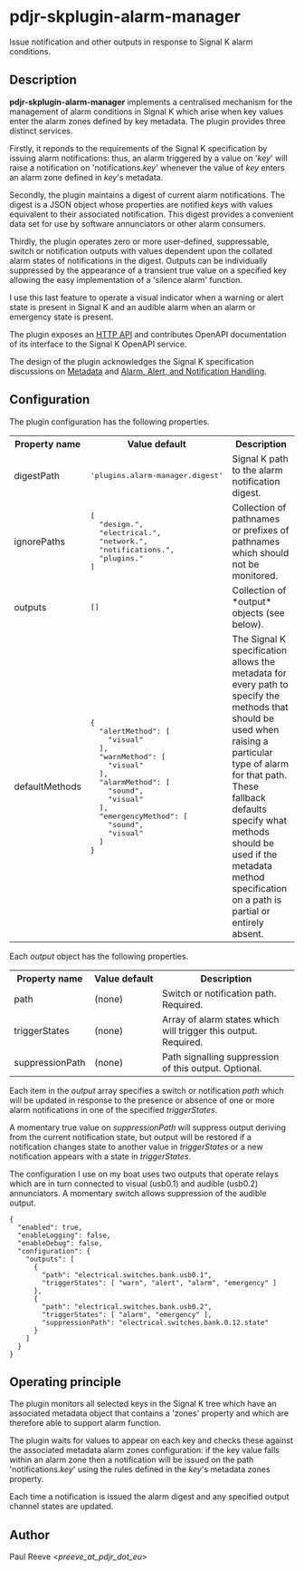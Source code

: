 # pdjr-skplugin-alarm-manager

Issue notification and other outputs in response to Signal K alarm
conditions.

## Description

__pdjr-skplugin-alarm-manager__ implements a centralised mechanism for
the management of alarm conditions in Signal K which arise when key values
enter the alarm zones defined by key metadata.
The plugin provides three distinct services.

Firstly, it reponds to the requirements of the Signal K specification
by issuing alarm notifications: thus, an alarm triggered by a value
on '*key*' will raise a notification on 'notifications.*key*' whenever
the value of *key* enters an alarm zone defined in *key*'s metadata.

Secondly, the plugin maintains a digest of current alarm notifications.
The digest is a JSON object whose properties are notified *key*s with
values equivalent to their associated notification.
This digest provides a convenient data set for use by software
annunciators or other alarm consumers.

Thirdly, the plugin operates zero or more user-defined, suppressable,
switch or notification outputs with values dependent upon the collated
alarm states of notifications in the digest.
Outputs can be individually suppressed by the appearance of a transient
true value on a specified key allowing the easy implementation of a
'silence alarm' function.

I use this last feature to operate a visual indicator when a warning
or alert state is present in Signal K and an audible alarm when an alarm
or emergency state is present.

The plugin exposes an
[HTTP API](https://pdjr-signalk.github.io/pdjr-skplugin-alarm-manager/)
and contributes OpenAPI documentation of its interface to the Signal
K OpenAPI service.

The design of the plugin acknowledges the Signal K specification
discussions on 
[Metadata](https://github.com/SignalK/specification/blob/master/gitbook-docs/data_model_metadata.md)
and
[Alarm, Alert, and Notification Handling](https://github.com/SignalK/specification/blob/master/gitbook-docs/notifications.md).

## Configuration

The plugin configuration has the following properties.

<table>
<tr><th>Property&nbsp;name</th><th>Value&nbsp;default</th><th>Description</th></tr>
<tr>
<td>digestPath</td>
<td><pre>'plugins.alarm-manager.digest'</pre></td>
<td>Signal K path to the alarm notification digest.</td>
</tr>
<tr>
<td>ignorePaths</td>
<td><pre>
[
  "design.",
  "electrical.",
  "network.",
  "notifications.",
  "plugins."
]
</pre></td>
<td>Collection of pathnames or prefixes of pathnames which should not be monitored.</td>
</tr>
<tr>
<td>outputs</td>
<td><pre>[]</pre></td>
<td>Collection of *output* objects (see below).</td>
</tr>
<tr>
<td>defaultMethods</td>
<td><pre>
{
  "alertMethod": [
    "visual"
  ],
  "warnMethod": [
    "visual"
  ],
  "alarmMethod": [
    "sound",
    "visual"
  ],
  "emergencyMethod": [
    "sound",
    "visual"
  ]
}
</pre></td>
<td>
The Signal K specification allows the metadata for every path to
specify the methods that should be used when raising a particular
type of alarm for that path.
These fallback defaults specify what methods should be used if the
metadata method specification on a path is partial or entirely absent.
</td>
</tr>
</table>

Each *output* object has the following properties.
<table>
<tr><th>Property&nbsp;name</th><th>Value&nbsp;default</th><th>Description</th></tr>
<tr>
<td>path</td>
<td>(none)</td>
<td>
Switch or notification path.
Required.
</td>
</tr>
<tr>
<td>triggerStates</td>
<td>(none)</td>
<td>
Array of alarm states which will trigger this output.
Required.
</td>
</tr>
<tr>
<td>suppressionPath</td>
<td>(none)</td>
<td>
Path signalling suppression of this output.
Optional.
</td>
</tr>
</table>

Each item in the *output* array specifies a switch or notification
*path* which will be updated in response to the presence or absence
of one or more alarm notifications in one of the specified
*triggerStates*.

A momentary true value on *suppressionPath* will suppress output
deriving from the current notification state, but output will be
restored if a notification changes state to another value in
*triggerStates* or a new notification appears with a state in
*triggerStates*.

The configuration I use on my boat uses two outputs that operate relays
which are in turn connected to visual (usb0.1) and audible (usb0.2)
annunciators.
A momentary switch allows suppression of the audible output.
```
{
  "enabled": true,
  "enableLogging": false,
  "enableDebug": false,
  "configuration": {
    "outputs": [
      {
        "path": "electrical.switches.bank.usb0.1",
        "triggerStates": [ "warn", "alert", "alarm", "emergency" ]
      },
      {
        "path": "electrical.switches.bank.usb0.2",
        "triggerStates": [ "alarm", "emergency" ],
        "suppressionPath": "electrical.switches.bank.0.12.state"
      }
    ]
  }
}
```

## Operating principle

The plugin monitors all selected keys in the Signal K tree which have
an associated metadata object that contains a 'zones' property and
which are therefore able to support alarm function.

The plugin waits for values to appear on each key and checks these
against the associated metadata alarm zones configuration: if the key
value falls within an alarm zone then a notification will be issued on
the path 'notifications.*key*' using the rules defined in the *key*'s
metadata zones property.

Each time a notification is issued the alarm digest and any specified
output channel states are updated.

## Author

Paul Reeve <*preeve_at_pdjr_dot_eu*>
